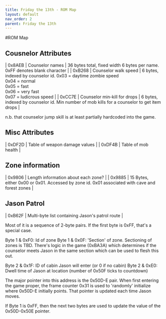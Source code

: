 ```yaml
---
title: Friday the 13th - ROM Map
layout: default
nav_order: 2
parent: Friday the 13th
---
```


#ROM Map

## Cousnelor Attributes
| 0x8AEB | Counselor names | 36 bytes total, fixed width 6 bytes per name. 0xFF denotes blank character |
| 0xB268 | Counselor walk speed         | 6 bytes, indexed by counselor id. 0x03 = daytime zombie speed<br />0x04 = normal<br />0x05 = fast<br />  0x06 = very fast<br /> 0x07 = ludicrous speed |
| 0xCC7E | Counselor min-kill for drops | 6 bytes, indexed by counselor id. Min number of mob kills for a counselor to get item drops   |

n.b. that counselor jump skill is at least partially hardcoded into the game.

## Misc Attributes
| 0xDF2D | Table of weapon damage values |
| 0xDF4B | Table of mob health           |

## Zone information
| 0x9806 | Length information about each zone?             |
| 0x9885 | 15 Bytes, either 0x00 or 0x01. Accessed by zone id. 0x01 associated with cave and forest zones |


## Jason Patrol 
| 0xB62F | Multi-byte list containing Jason's patrol route |

Most of it is a sequence of 2-byte pairs. If the first byte is 0xFF, that's a special case.

Byte 1 & 0xF0: Id of zone
Byte 1 & 0x0F: 'Section' of zone. Sectioning of zones is TBD. There's logic in the game (0xBA3A) which determines if the counselor meets Jason in the same section which can be used to flesh this out.

Byte 2 & 0x1F: ID of cabin Jason will enter (or 0 if no cabin)
Byte 2 & 0xE0: Dwell time of Jason at location (number of 0x50F ticks to countdown)

The major pointer into this address is the 0x50D-E pair.
When first entering the game proper, the frame counter 0x31 is used to 'randomly' initialize where 0x50D-E initially points.
That pointer is updated each time Jason moves.

If Byte 1 is 0xFF, then the next two bytes are used to update the value of the 0x50D-0x50E pointer.
